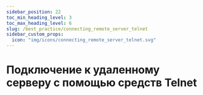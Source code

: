 ```yaml
---
sidebar_position: 22
toc_min_heading_level: 3
toc_max_heading_level: 6
slug: /best_practice/connecting_remote_server_telnet
sidebar_custom_props:
  icon: "img/icons/connecting_remote_server_telnet.svg"
---
```


# Подключение к удаленному серверу с помощью средств Telnet